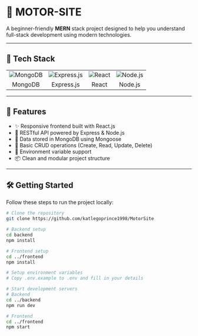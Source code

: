 # 🚀 MOTOR-SITE

A beginner-friendly **MERN** stack project designed to help you understand full-stack development using modern technologies.

---

## 🧰 Tech Stack

<table>
  <tr>
    <td align="center"><img src="https://img.shields.io/badge/MongoDB-4EA94B?style=for-the-badge&logo=mongodb&logoColor=white" alt="MongoDB" /></td>
    <td align="center"><img src="https://img.shields.io/badge/Express.js-000000?style=for-the-badge&logo=express&logoColor=white" alt="Express.js" /></td>
    <td align="center"><img src="https://img.shields.io/badge/React-61DAFB?style=for-the-badge&logo=react&logoColor=black" alt="React" /></td>
    <td align="center"><img src="https://img.shields.io/badge/Node.js-339933?style=for-the-badge&logo=nodedotjs&logoColor=white" alt="Node.js" /></td>
  </tr>
  <tr>
    <td align="center">MongoDB</td>
    <td align="center">Express.js</td>
    <td align="center">React</td>
    <td align="center">Node.js</td>
  </tr>
</table>

---

## 🌟 Features

- ✨ Responsive frontend built with React.js
- 🔗 RESTful API powered by Express & Node.js
- 💾 Data stored in MongoDB using Mongoose
- 🧪 Basic CRUD operations (Create, Read, Update, Delete)
- 🔐 Environment variable support
- 📦 Clean and modular project structure

---

## 🛠️ Getting Started

Follow these steps to run the project locally:

```bash
# Clone the repository
git clone https://github.com/katlegoprince1998/MotorSite

# Backend setup
cd backend
npm install

# Frontend setup
cd ../frontend
npm install

# Setup environment variables
# Copy .env.example to .env and fill in your details

# Start development servers
# Backend
cd ../backend
npm run dev

# Frontend
cd ../frontend
npm start
